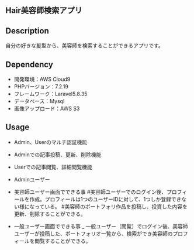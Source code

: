 ## Hair美容師検索アプリ

## Description
自分の好きな髪型から、美容師を検索することができるアプリです。

## Dependency
- 開発環境：AWS Cloud9
- PHPバージョン：7.2.19
- フレームワーク：Laravel5.8.35
- データベース：Mysql
- 画像アップロード：AWS S3

## Usage
- Admin、Userのマルチ認証機能
- Adminでの記事投稿、更新、削除機能
- Userでの記事閲覧、詳細閲覧機能

- Adminユーザー
 - 美容師ユーザー画面でできる事
    #美容師ユーザーでのログイン後、プロフィールを作成。プロフィールは1つのユーザーIDに対して、1つしか登録できない様になっている。
    #美容師のポートフォリ作品を投稿し、投資した内容を更新、削除することができる。
    
- 一般ユーザー画面でできる事
 _ 一般ユーザー（閲覧）でログイン後、美容師ユーザーが投稿した、ポートフォリオ一覧から、検索ができ美容師のプロフィールを閲覧することができる。
